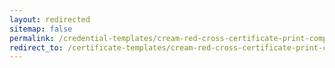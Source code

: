 ```yaml
---
layout: redirected
sitemap: false
permalink: /credential-templates/cream-red-cross-certificate-print-completion
redirect_to: /certificate-templates/cream-red-cross-certificate-print-completion
---
```

